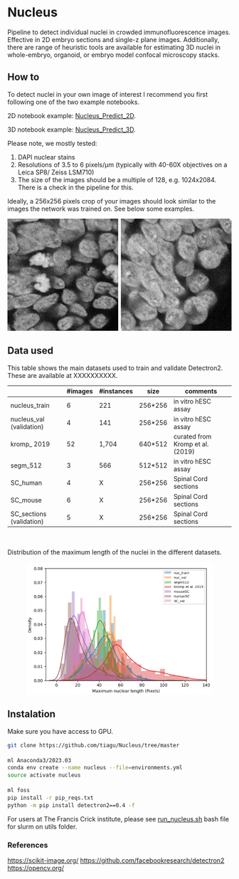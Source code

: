 # Nucleus
Pipeline to detect individual nuclei in crowded immunofluorescence images. Effective in 2D embryo sections and single-z plane images. Additionally, there are range of heuristic tools are available for estimating 3D nuclei in whole-embryo, organoid, or embryo model confocal microscopy stacks.

## How to
To detect nuclei in your own image of interest I recommend you first following one of the two example notebooks. 

2D notebook example: [Nucleus_Predict_2D](https://github.com/tiagu/Nucleus/blob/master/notebooks/Nucleus_Predict.ipynb?flush_cache=true).

3D notebook example: [Nucleus_Predict_3D](https://github.com/tiagu/Nucleus/blob/master/notebooks/Nucleus_Predict.ipynb?flush_cache=true).


Please note, we mostly tested:
1) DAPI nuclear stains
2) Resolutions of 3.5 to 6 pixels/&mu;m (typically with 40-60X objectives on a Leica SP8/ Zeiss LSM710)
3) The size of the images should be a multiple of 128, e.g. 1024x2084. There is a check in the pipeline for this.


Ideally, a 256x256 pixels crop of your images should look similar to the images the network was trained on. See below some examples.

<p align="center">
  <img width=512 alt="portfolio_view" src="https://github.com/tiagu/Nucleus/blob/master/outputs/misc/Nucleus-GIF.gif">
</p>


## Data used
This table shows the main datasets used to train and validate Detectron2. These are available at XXXXXXXXXX.

|   | #images  |  #instances | size  | comments  |
|---|---|---|---|---|
nucleus_train |	6 |	221 | 256*256 | in vitro hESC assay
nucleus_val (validation) | 4 | 141 | 256*256 | in vitro hESC assay
kromp_ 2019 | 52 | 1,704 | 640*512 | curated from Kromp et al. (2019)
segm_512 | 3 | 566 | 512*512 | in vitro hESC assay
SC_human | 4 | X | 256*256 | Spinal Cord sections
SC_mouse | 6 | X | 256*256 | Spinal Cord sections
SC_sections (validation) | 5 | X | 256*256 | Spinal Cord sections

<br/><br/>
Distribution of the maximum length of the nuclei in the different datasets.<p align="center">
<img width=420 src="https://github.com/tiagu/Nucleus/blob/master/outputs/misc/Nucleus_data_dimensions.png">
</p>


## Instalation

Make sure you have access to GPU.

``` bash
git clone https://github.com/tiagu/Nucleus/tree/master

ml Anaconda3/2023.03
conda env create --name nucleus --file=environments.yml
source activate nucleus

ml foss
pip install -r pip_reqs.txt
python -m pip install detectron2==0.4 -f

```

For users at The Francis Crick institute, please see [run_nucleus.sh](https://github.com/tiagu/Nucleus/blob/master/utils/run_nucleus.sh?flush_cache=true) bash file for slurm on utils folder.


### References

https://scikit-image.org/
https://github.com/facebookresearch/detectron2
https://opencv.org/

